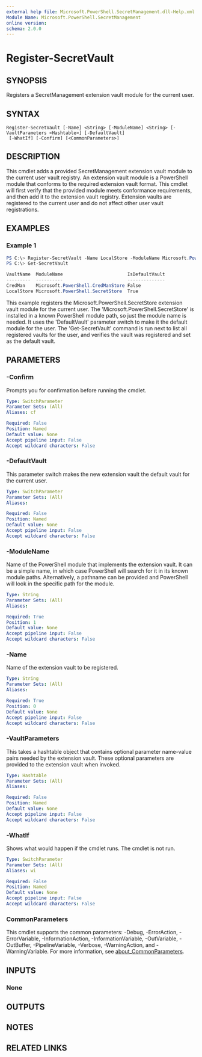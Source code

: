 ```yaml
---
external help file: Microsoft.PowerShell.SecretManagement.dll-Help.xml
Module Name: Microsoft.PowerShell.SecretManagement
online version:
schema: 2.0.0
---
```


# Register-SecretVault

## SYNOPSIS
Registers a SecretManagement extension vault module for the current user.

## SYNTAX

```
Register-SecretVault [-Name] <String> [-ModuleName] <String> [-VaultParameters <Hashtable>] [-DefaultVault]
 [-WhatIf] [-Confirm] [<CommonParameters>]
```

## DESCRIPTION
This cmdlet adds a provided SecretManagement extension vault module to the current user vault registry.
An extension vault module is a PowerShell module that conforms to the required extension vault format.
This cmdlet will first verify that the provided module meets conformance requirements, and then add it to the extension vault registry.
Extension vaults are registered to the current user and do not affect other user vault registrations.

## EXAMPLES

### Example 1
```powershell
PS C:\> Register-SecretVault -Name LocalStore -ModuleName Microsoft.PowerShell.SecretStore  -DefaultVault
PS C:\> Get-SecretVault

VaultName  ModuleName                        IsDefaultVault
---------  ----------                        --------------
CredMan    Microsoft.PowerShell.CredManStore False
LocalStore Microsoft.PowerShell.SecretStore  True
```

This example registers the Microsoft.PowerShell.SecretStore extension vault module for the current user.
The 'Microsoft.PowerShell.SecretStore' is installed in a known PowerShell module path, so just the module name is needed.
It uses the 'DefaultVault' parameter switch to make it the default module for the user.
The 'Get-SecretVault' command is run next to list all registered vaults for the user, and verifies the vault was registered and set as the default vault.

## PARAMETERS

### -Confirm
Prompts you for confirmation before running the cmdlet.

```yaml
Type: SwitchParameter
Parameter Sets: (All)
Aliases: cf

Required: False
Position: Named
Default value: None
Accept pipeline input: False
Accept wildcard characters: False
```

### -DefaultVault
This parameter switch makes the new extension vault the default vault for the current user.

```yaml
Type: SwitchParameter
Parameter Sets: (All)
Aliases:

Required: False
Position: Named
Default value: None
Accept pipeline input: False
Accept wildcard characters: False
```

### -ModuleName
Name of the PowerShell module that implements the extension vault.
It can be a simple name, in which case PowerShell will search for it in its known module paths.
Alternatively, a pathname can be provided and PowerShell will look in the specific path for the module.

```yaml
Type: String
Parameter Sets: (All)
Aliases:

Required: True
Position: 1
Default value: None
Accept pipeline input: False
Accept wildcard characters: False
```

### -Name
Name of the extension vault to be registered.

```yaml
Type: String
Parameter Sets: (All)
Aliases:

Required: True
Position: 0
Default value: None
Accept pipeline input: False
Accept wildcard characters: False
```

### -VaultParameters
This takes a hashtable object that contains optional parameter name-value pairs needed by the extension vault.
These optional parameters are provided to the extension vault when invoked.

```yaml
Type: Hashtable
Parameter Sets: (All)
Aliases:

Required: False
Position: Named
Default value: None
Accept pipeline input: False
Accept wildcard characters: False
```

### -WhatIf
Shows what would happen if the cmdlet runs.
The cmdlet is not run.

```yaml
Type: SwitchParameter
Parameter Sets: (All)
Aliases: wi

Required: False
Position: Named
Default value: None
Accept pipeline input: False
Accept wildcard characters: False
```

### CommonParameters
This cmdlet supports the common parameters: -Debug, -ErrorAction, -ErrorVariable, -InformationAction, -InformationVariable, -OutVariable, -OutBuffer, -PipelineVariable, -Verbose, -WarningAction, and -WarningVariable. For more information, see [about_CommonParameters](http://go.microsoft.com/fwlink/?LinkID=113216).

## INPUTS

### None

## OUTPUTS

## NOTES

## RELATED LINKS
